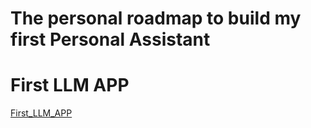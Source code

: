 # The personal roadmap to build my first Personal Assistant

# First LLM APP

[First_LLM_APP](https://github.com/franhinomut/FHM_Personal_Assistant)
